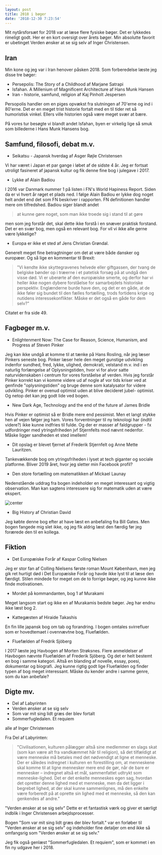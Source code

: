 ```yaml
---
layout: post
title: 2018 i bøger
date: '2018-12-30 7:23:54'
---
```


Mit nytårsforsæt for 2018 var at læse flere fysiske bøger. Det er lykkedes rimeligt godt. Her er en kort oversigt over årets bøger. Min absolutte favorit er ubetinget Verden ønsker at se sig selv af Inger Christensen.

## Iran
Min kone og jeg var i Iran henover påsken 2018. Som forberedelse læste jeg disse tre bøger:

* Persepolis: The Story of a Childhood af Marjane Satrapi
* Isfahan. A Millenium of Magnificent Architecture af Hans Munk Hansen
* Iran - historie, samfund, religion af Kaj Pinholt Jespersen

Persopolis handler om en piges opvækst fra slutningen af 70'erne og ind i 80'erne. Det er en meget trist historie fortalt med en til tider ret så humoristisk vinkel. Ellers ville historien også være meget svær at bære.

På vores tur besøgte vi blandt andet Isfahan, byen er virkelig lige så smuk som billederne i Hans Munk Hansens bog.

## Samfund, filosofi, debat m.v.

* Seikatsu - Japansk hverdag af Asger Røjle Christensen

Vi har været i Japan et par gange i løbet af de sidste 4 år. Jeg er fortsat utroligt fasineret af japansk kultur og fik denne fine bog i julegave i 2017.

* Lykke af Alain Badiou

I 2016 var Danmark nummer 1 på listen i FN's World Hapiness Report. Siden da er vi hvert år røget et plads ned. I følge Alain Badiou er lykke dog noget helt andet end det som FN beskriver i rapporten. FN definitionen handler mere om tilfredshed. Badiou siger blandt andet

> at kunne gøre noget, som man ikke troede sig i stand til at gøre

men som jeg forstår det, skal dette ikke forstå i en snæver praktisk forstand. Det er en svær bog, men også en relevant bog. For vil vi ikke alle gerne være lykkelige?

* Europa er ikke et sted af Jens Christian Grøndal.

Generelt meget fine betragtninger om det at være både dansker og europæer. Og så lige en kommentar til Brexit:

> "Vi kendte ikke skyttegravenes helvede eller giftgassen, der tvang de belgiske bønder op i træerne i et patetisk forsøg på at undgå den visse død. Vi er uberørte af den europæiske smerte, og derfor har vi heller ikke nogen dybere forståelse for samarbejdets historiske perspektiv. Englænderne burde have den, og det er en gåde, at de ikke føler sig bundet til den fælles fortælling, trods fortidens krige og nutidens interessekonflikter. Måske er det også en gåde for dem selv?"

Citatet er fra side 49.

## Fagbøger m.v.

* Enlightenment Now: The Case for Reason, Science, Humanism, and Progress af Steven Pinker

Jeg kan ikke undgå at komme til at tænke på Hans Rosling, når jeg læser Pinkers seneste bog. Pinker læser hele den meget gunstige udvikling indenfor sundhed, fred, lykke, ulighed, demokrati, velstand m.v. ind i en naturlig forlængelse af Oplysningstiden, hvor vi for alvor satte naturvidenskaben i centrum for vores forståelse af verden. Hvis jeg forstår Pinker korrekt kan vi komme videre ud af nogle af vor tids kriser ved at genfinde "oplysningstiden" og bruge denne som katalysator for videre udvikling. Pinker er ovenud optimist uden at blive decideret jubel- optimist. Og netop det kan jeg godt lide ved bogen.

* New Dark Age, Technology and the end of the future af James Bridle

Hvis Pinker er optimist så er Bridle mere end pessimist. Men et langt stykke hen af vejen følger jeg ham. Vores forventninger til ny teknologi har (indtil videre?) ikke kunne indfries til fulde. Og der er masser af faldgrupper - fx udfordringer med ytringsfriheden jvf Stjernfelts mod nævnt nedenfor. Måske ligger sandheden et sted imellem!

* Dit opslag er blevet fjernet af Frederik Stjernfelt og Anne Mette Lauritzen.

Tankevækkende bog om ytringsfriheden i lyset at tech giganter og sociale platforme. Bliver 2019 året, hvor jeg sletter min Facebook profil?

* Den store fortælling om matematikken af Mickael Launay

Nedenstående uddrag fra bogen indeholder en meget interessant og vigtig observation. Man kan sagtens interessere sig for matematik uden at være ekspert.

![center](/images/launay.png)

* Big History af Christian David

Jeg købte denne bog efter at have læst en anbefaling fra Bill Gates. Men bogen fangede mig slet ikke, og jeg fik aldrig læst den færdig før jeg forærede den til en kollega.

## Fiktion

* Det Europæiske Forår af Kaspar Colling Nielsen

Jeg er stor fan af Colling Nielsens første roman Mount København, men jeg gik ret hurtigt død i Det Europæiske Forår og havde ikke lyst til at læse den færdigt. Stilen mindede for meget om de to forrige bøger, og jeg kunne ikke finde motivationen.

* Mordet på kommandanten, bog 1 af Murakami

Meget langsom start og ikke en af Murakamis bedste bøger. Jeg har endnu ikke læst bog 2.

* Kattegæsten af Hiraide Takashis

En fin lille japansk bog om tab og forandring. I bogen omtales svirrefluer som er hovedtemaet i ovennævtne bog, Fluefælden.

* Fluefælden af Fredrik Sjöberg

I 2017 læste jeg Havbogen af Morten Strøksnes. Flere anmeldelser af Havbogen nævnte Fluefælden af Frederik Sjöberg. Og det er helt bestemt en bog i samme kategori. Altså en blanding af novelle, essay, poesi, dokumentar og biografi. Jeg kunne rigtig godt lige Fluefælden og finder typen af bog meget interessant. Måske du kender andre i samme genre, som du kan anbefale?

## Digte mv.

* Del af Labyrinten
* Verden ønsker at se sig selv
* Som var mit sing lidt græs der blev fortalt
* Sommerfugledalen. Et requiem

alle af Inger Christensen

Fra Del af Labyrinten:

> "Civilisationen, kulturen pålægger altså sine medlemmer en slags skat (som kan være alt fra vandkæmmet hår til religion), så det tilfældigt at være menneske må betales med det nødvendigt at ligne et menneske. Der er således indregnet i kulturen en forestilling om, at menneskene skal komme til at ligne mennesker mere end de gør, når de bare er mennesker – indregnet altså et mål, sammenfattet udtrykt som menneske-lighed. Det er det enkelte menneskes egen sag, hvordan det opretter denne lighed med et menneske, men da det ligger i begrebet lighed, at der skal kunne sammenlignes, må den enkelte være forberedt på at oprette sin lighed med et menneske, så den kan genkendes af andre."

"Verden ønsker at se sig selv" Dette er et fantastisk værk og giver et særligt indblik i Inger Christensen arbejdsprocesser.

Bogen "Som var mit sing lidt græs der blev fortalt." var en forløber til "Verden ønsker at se sig selv" og indeholder fine detaljer om end ikke så omfangsrig som "Verden ønsker at se sig selv."

Jeg fik også genlæst "Sommerfugledalen. Et requiem", som er kommet i en fin ny udgave her i 2018.
